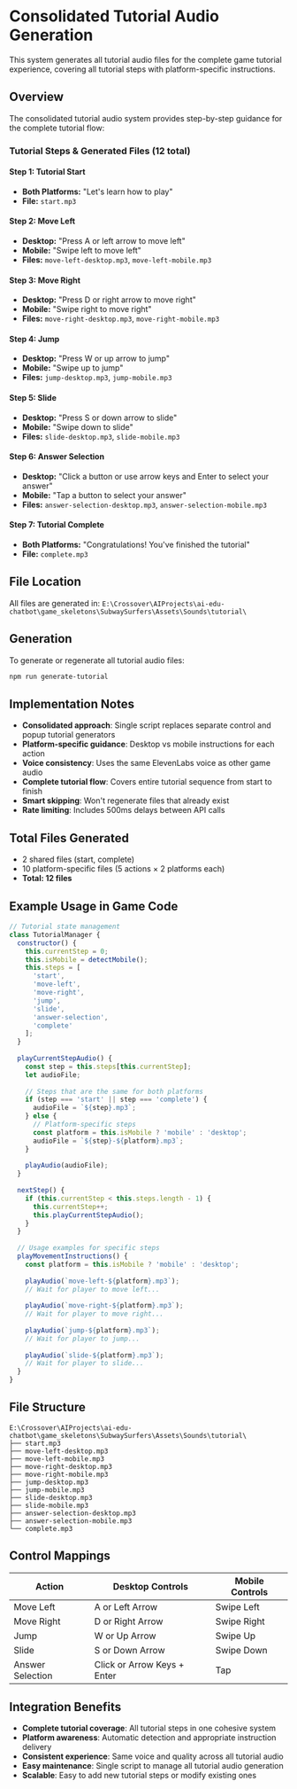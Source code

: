 # Consolidated Tutorial Audio Generation

This system generates all tutorial audio files for the complete game tutorial experience, covering all tutorial steps with platform-specific instructions.

## Overview

The consolidated tutorial audio system provides step-by-step guidance for the complete tutorial flow:

### Tutorial Steps & Generated Files (12 total)

#### Step 1: Tutorial Start
- **Both Platforms:** "Let's learn how to play"
- **File:** `start.mp3`

#### Step 2: Move Left
- **Desktop:** "Press A or left arrow to move left"
- **Mobile:** "Swipe left to move left"
- **Files:** `move-left-desktop.mp3`, `move-left-mobile.mp3`

#### Step 3: Move Right
- **Desktop:** "Press D or right arrow to move right"
- **Mobile:** "Swipe right to move right"
- **Files:** `move-right-desktop.mp3`, `move-right-mobile.mp3`

#### Step 4: Jump
- **Desktop:** "Press W or up arrow to jump"
- **Mobile:** "Swipe up to jump"
- **Files:** `jump-desktop.mp3`, `jump-mobile.mp3`

#### Step 5: Slide
- **Desktop:** "Press S or down arrow to slide"
- **Mobile:** "Swipe down to slide"
- **Files:** `slide-desktop.mp3`, `slide-mobile.mp3`

#### Step 6: Answer Selection
- **Desktop:** "Click a button or use arrow keys and Enter to select your answer"
- **Mobile:** "Tap a button to select your answer"
- **Files:** `answer-selection-desktop.mp3`, `answer-selection-mobile.mp3`

#### Step 7: Tutorial Complete
- **Both Platforms:** "Congratulations! You've finished the tutorial"
- **File:** `complete.mp3`

## File Location

All files are generated in:
`E:\Crossover\AIProjects\ai-edu-chatbot\game_skeletons\SubwaySurfers\Assets\Sounds\tutorial\`

## Generation

To generate or regenerate all tutorial audio files:

```bash
npm run generate-tutorial
```

## Implementation Notes

- **Consolidated approach**: Single script replaces separate control and popup tutorial generators
- **Platform-specific guidance**: Desktop vs mobile instructions for each action
- **Voice consistency**: Uses the same ElevenLabs voice as other game audio
- **Complete tutorial flow**: Covers entire tutorial sequence from start to finish
- **Smart skipping**: Won't regenerate files that already exist
- **Rate limiting**: Includes 500ms delays between API calls

## Total Files Generated

- 2 shared files (start, complete)
- 10 platform-specific files (5 actions × 2 platforms each)
- **Total: 12 files**

## Example Usage in Game Code

```javascript
// Tutorial state management
class TutorialManager {
  constructor() {
    this.currentStep = 0;
    this.isMobile = detectMobile();
    this.steps = [
      'start',
      'move-left',
      'move-right', 
      'jump',
      'slide',
      'answer-selection',
      'complete'
    ];
  }
  
  playCurrentStepAudio() {
    const step = this.steps[this.currentStep];
    let audioFile;
    
    // Steps that are the same for both platforms
    if (step === 'start' || step === 'complete') {
      audioFile = `${step}.mp3`;
    } else {
      // Platform-specific steps
      const platform = this.isMobile ? 'mobile' : 'desktop';
      audioFile = `${step}-${platform}.mp3`;
    }
    
    playAudio(audioFile);
  }
  
  nextStep() {
    if (this.currentStep < this.steps.length - 1) {
      this.currentStep++;
      this.playCurrentStepAudio();
    }
  }
  
  // Usage examples for specific steps
  playMovementInstructions() {
    const platform = this.isMobile ? 'mobile' : 'desktop';
    
    playAudio(`move-left-${platform}.mp3`);
    // Wait for player to move left...
    
    playAudio(`move-right-${platform}.mp3`);
    // Wait for player to move right...
    
    playAudio(`jump-${platform}.mp3`);
    // Wait for player to jump...
    
    playAudio(`slide-${platform}.mp3`);
    // Wait for player to slide...
  }
}
```

## File Structure

```
E:\Crossover\AIProjects\ai-edu-chatbot\game_skeletons\SubwaySurfers\Assets\Sounds\tutorial\
├── start.mp3
├── move-left-desktop.mp3
├── move-left-mobile.mp3
├── move-right-desktop.mp3
├── move-right-mobile.mp3
├── jump-desktop.mp3
├── jump-mobile.mp3
├── slide-desktop.mp3
├── slide-mobile.mp3
├── answer-selection-desktop.mp3
├── answer-selection-mobile.mp3
└── complete.mp3
```

## Control Mappings

| Action | Desktop Controls | Mobile Controls |
|--------|------------------|-----------------|
| Move Left | A or Left Arrow | Swipe Left |
| Move Right | D or Right Arrow | Swipe Right |
| Jump | W or Up Arrow | Swipe Up |
| Slide | S or Down Arrow | Swipe Down |
| Answer Selection | Click or Arrow Keys + Enter | Tap |

## Integration Benefits

- **Complete tutorial coverage**: All tutorial steps in one cohesive system
- **Platform awareness**: Automatic detection and appropriate instruction delivery
- **Consistent experience**: Same voice and quality across all tutorial audio
- **Easy maintenance**: Single script to manage all tutorial audio generation
- **Scalable**: Easy to add new tutorial steps or modify existing ones 
